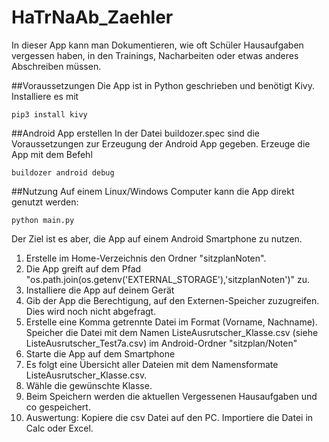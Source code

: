 # HaTrNaAb_Zaehler
In dieser App kann man Dokumentieren, wie oft Schüler Hausaufgaben vergessen haben, in den Trainings, Nacharbeiten  oder etwas anderes Abschreiben müssen.


##Voraussetzungen
Die App ist in Python geschrieben und benötigt Kivy. Installiere es mit
```
pip3 install kivy
```

##Android App erstellen
In der Datei buildozer.spec sind die Voraussetzungen zur Erzeugung der Android App gegeben. Erzeuge die App mit dem Befehl
```
buildozer android debug
```

##Nutzung
Auf einem Linux/Windows Computer kann die App direkt genutzt werden:
```
python main.py
```
Der Ziel ist es aber, die App auf einem Android Smartphone zu nutzen.

 1. Erstelle im Home-Verzeichnis den Ordner "sitzplanNoten".
 2. Die App greift auf dem Pfad "os.path.join(os.getenv('EXTERNAL_STORAGE'),'sitzplanNoten')" zu.
 3. Installiere die App auf deinem Gerät
 4. Gib der App die Berechtigung, auf den Externen-Speicher zuzugreifen. Dies wird noch nicht abgefragt.
 5. Erstelle eine Komma getrennte Datei im Format (Vorname, Nachname). Speicher die Datei mit dem Namen ListeAusrutscher_Klasse.csv (siehe ListeAusrutscher_Test7a.csv) im Android-Ordner "sitzplan/Noten"
 6. Starte die App auf dem Smartphone
 7. Es folgt eine Übersicht aller Dateien mit dem Namensformate ListeAusrutscher_Klasse.csv.
 8. Wähle die gewünschte Klasse.
 9. Beim Speichern werden die aktuellen Vergessenen Hausaufgaben und co gespeichert.
 11. Auswertung: Kopiere die csv Datei auf den PC. Importiere die Datei in Calc oder Excel.

